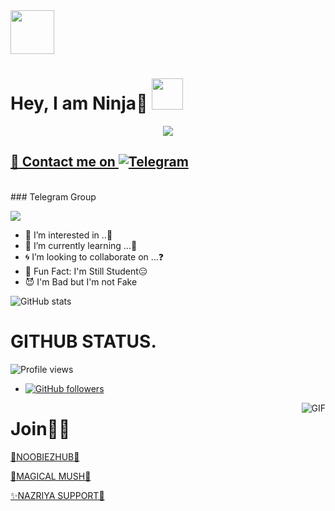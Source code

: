 <img src="https://c.tenor.com/lj4VOZeJTF0AAAAC/anime-boy-handsome.gif" width="70px">

# Hey, I am Ninja🧚  <img src="https://i.pinimg.com/originals/01/63/6c/01636c5434cd0462086620c60fdfec16.gif" width="50px">


<a href="https://t.me/FUCK_YYOU">
<p align="center">
  <img src="https://telegra.ph/file/283dc1bc3744665c92532.jpg">
</p>


## 🦄 Contact me on [![Telegram](https://img.shields.io/badge/telegram-1b77FF.svg?style=for-the-badge&logo=telegram)](https://t.me/zeus_of_tg) 
<br>
<!-- Your badges
You can use the website to generate badges: https://shields.io/
-->
### Telegram Group
<p align="left">
<a href="https://t.me/FUUCK_YYOU" alt="Telegram!"> <img src="https://aleen42.github.io/badges/src/telegram.svg" /> </a>

  
- 🥀 I’m interested in ..🍁
- 🦄 I’m currently learning ...🤔
- 🌀 I’m looking to collaborate on ...❓
- 👻 Fun Fact: I'm Still Student😑
- 😈 I'm Bad but I'm not Fake

![GitHub stats](https://github-readme-stats.vercel.app/api?username=ninja1120&show_icons=true)  

# GITHUB STATUS.
  
![Profile views](https://gpvc.arturio.dev/ninja1120)  

- [![GitHub followers](https://img.shields.io/github/followers/Im-zeus.svg?style=social&label=Follow&maxAge=2592000)](https://github.com/ninja1120?tab=followers)
<img align="right" alt="GIF" src="https://i.pinimg.com/originals/e4/26/70/e426702edf874b181aced1e2fa5c6cde.gif" />

<!---
Im-zeus/Im-zeus is a ✨ special ✨ repository because its `README.md` (this file) appears on your GitHub profile.
You can click the Preview link to take a look at your changes.
--->



 
# Join🦄🍁

[🍁NOOBIEZHUB💫](t.me/noobiezhub)

[🍂MAGICAL MUSH🦄](https://t.me/magiclmush)

[✨️NAZRIYA SUPPORT🎉](https://t.me/NAZRIYAOFFTOPIC)

